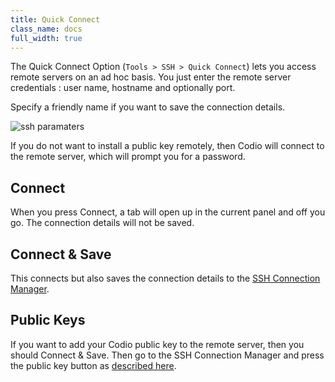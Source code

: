 ```yaml
---
title: Quick Connect
class_name: docs
full_width: true
---
```


The Quick Connect Option (`Tools > SSH > Quick Connect`) lets you access remote servers on an ad hoc basis. You just enter the remote server credentials : user name, hostname and optionally port.

Specify a friendly name if you want to save the connection details.

<img alt="ssh paramaters" src="/img/docs/ssh-parms.png" class="simple"/>

If you do not want to install a public key remotely, then Codio will connect to the remote server, which will prompt you for a password.

## Connect
When you press Connect, a tab will open up in the current panel and off you go. The connection details will not be saved.

## Connect & Save
This connects but also saves the connection details to the [SSH Connection Manager](/docs/ide/tools/ssh/ssh-manager/).


## Public Keys
If you want to add your Codio public key to the remote server, then you should Connect & Save. Then go to the SSH Connection Manager and press the public key button as [described here](/docs/ide/tools/ssh/ssh-manager).
